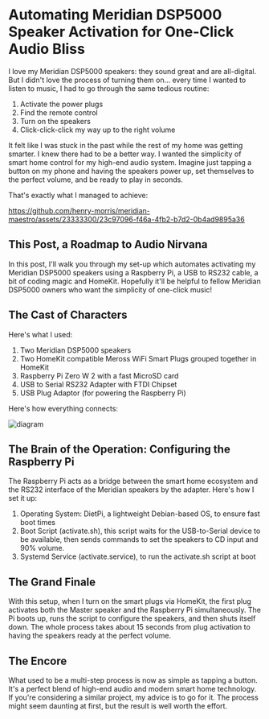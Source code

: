# Automating Meridian DSP5000 Speaker Activation for One-Click Audio Bliss

I love my Meridian DSP5000 speakers: they sound great and are all-digital. But I didn't love the process of turning them on… every time I wanted to listen to music, I had to go through the same tedious routine:

1. Activate the power plugs
2. Find the remote control
3. Turn on the speakers
4. Click-click-click my way up to the right volume

It felt like I was stuck in the past while the rest of my home was getting smarter. I knew there had to be a better way. I wanted the simplicity of smart home control for my high-end audio system. Imagine just tapping a button on my phone and having the speakers power up, set themselves to the perfect volume, and be ready to play in seconds.

That's exactly what I managed to achieve:

https://github.com/henry-morris/meridian-maestro/assets/23333300/23c97096-f46a-4fb2-b7d2-0b4ad9895a36

## This Post, a Roadmap to Audio Nirvana

In this post, I'll walk you through my set-up which automates activating my Meridian DSP5000 speakers using a Raspberry Pi, a USB to RS232 cable, a bit of coding magic and HomeKit. Hopefully it'll be helpful to fellow Meridian DSP5000 owners who want the simplicity of one-click music!

## The Cast of Characters

Here's what I used:

1. Two Meridian DSP5000 speakers
2. Two HomeKit compatible Meross WiFi Smart Plugs grouped together in HomeKit
3. Raspberry Pi Zero W 2 with a fast MicroSD card
4. USB to Serial RS232 Adapter with FTDI Chipset
5. USB Plug Adaptor (for powering the Raspberry Pi)

Here's how everything connects:

![diagram](https://github.com/henry-morris/meridian-maestro/assets/23333300/e5de70dd-60eb-40da-ae39-164f88d4d7e2)

## The Brain of the Operation: Configuring the Raspberry Pi

The Raspberry Pi acts as a bridge between the smart home ecosystem and the RS232 interface of the Meridian speakers by the adapter. Here's how I set it up:

1. Operating System: DietPi, a lightweight Debian-based OS, to ensure fast boot times
2. Boot Script (activate.sh), this script waits for the USB-to-Serial device to be available, then sends commands to set the speakers to CD input and 90% volume. 
3. Systemd Service (activate.service), to run the activate.sh script at boot

## The Grand Finale

With this setup, when I turn on the smart plugs via HomeKit, the first plug activates both the Master speaker and the Raspberry Pi simultaneously. The Pi boots up, runs the script to configure the speakers, and then shuts itself down. The whole process takes about 15 seconds from plug activation to having the speakers ready at the perfect volume.

## The Encore
What used to be a multi-step process is now as simple as tapping a button. It's a perfect blend of high-end audio and modern smart home technology. If you're considering a similar project, my advice is to go for it. The process might seem daunting at first, but the result is well worth the effort.
